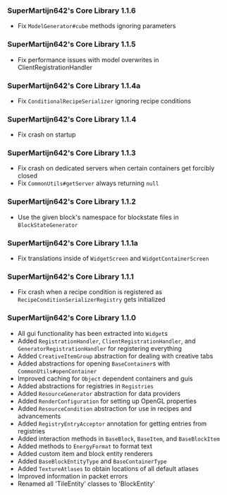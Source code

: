 ### SuperMartijn642's Core Library 1.1.6
- Fix `ModelGenerator#cube` methods ignoring parameters

### SuperMartijn642's Core Library 1.1.5
- Fix performance issues with model overwrites in ClientRegistrationHandler

### SuperMartijn642's Core Library 1.1.4a
- Fix `ConditionalRecipeSerializer` ignoring recipe conditions

### SuperMartijn642's Core Library 1.1.4
- Fix crash on startup

### SuperMartijn642's Core Library 1.1.3
- Fix crash on dedicated servers when certain containers get forcibly closed
- Fix `CommonUtils#getServer` always returning `null`

### SuperMartijn642's Core Library 1.1.2
- Use the given block's namespace for blockstate files in `BlockStateGenerator`

### SuperMartijn642's Core Library 1.1.1a
- Fix translations inside of `WidgetScreen` and `WidgetContainerScreen`

### SuperMartijn642's Core Library 1.1.1
- Fix crash when a recipe condition is registered as `RecipeConditionSerializerRegistry` gets initialized

### SuperMartijn642's Core Library 1.1.0
- All gui functionality has been extracted into `Widget`s
- Added `RegistrationHandler`, `ClientRegistrationHandler`, and `GeneratorRegistrationHandler` for registering everything
- Added `CreativeItemGroup` abstraction for dealing with creative tabs
- Added abstractions for opening `BaseContainer`s with `CommonUtils#openContainer`
- Improved caching for `Object` dependent containers and guis
- Added abstractions for registries in `Registries`
- Added `ResourceGenerator` abstraction for data providers
- Added `RenderConfiguration` for setting up OpenGL properties
- Added `ResourceCondition` abstraction for use in recipes and advancements
- Added `RegistryEntryAcceptor` annotation for getting entries from registries
- Added interaction methods in `BaseBlock`, `BaseItem`, and `BaseBlockItem`
- Added methods to `EnergyFormat` to format text
- Added custom item and block entity renderers
- Added `BaseBlockEntityType` and `BaseContainerType`
- Added `TextureAtlases` to obtain locations of all default atlases
- Improved information in packet errors
- Renamed all 'TileEntity' classes to 'BlockEntity'
